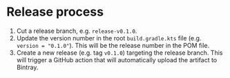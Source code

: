 # Release process

1. Cut a release branch, e.g. `release-v0.1.0`.
1. Update the version number in the root `build.gradle.kts` file (e.g. `version = "0.1.0"`). This will be the release number in the POM file.
1. Create a new release (e.g. tag `v0.1.0`) targeting the release branch. This will trigger a GitHub action that will automatically upload the artifact to Bintray.
